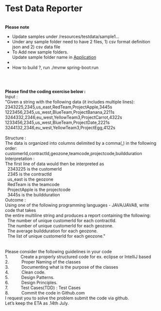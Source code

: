 # Test Data Reporter

</BR>
<b>Please note</b>
</BR>
<ul>
<li>Update samples under /resources/testdata/sample1...</li>
<li>Under any sample folder need to have 2 files, 1) csv format definition json and 2) csv data file</li>
<li>To Add new sample folders. <br/>Update sample folder name in <a href="https://github.com/prabhakarit/demotest/blob/master/src/main/java/com/Application.java">Application</a>  <li>
<li>How to build ?, run ./mvnw spring-boot:run</li>
</ul>

</BR></BR>

<b>Please find the coding exercise below :</b>
</BR>
Input : 
</BR>
"Given a string with the following data (it includes multiple lines):
</BR>
2343225,2345,us_east,RedTeam,ProjectApple,3445s
</BR>
1223456,2345,us_west,BlueTeam,ProjectBanana,2211s
</BR>
3244332,2346,eu_west,YellowTeam3,ProjectCarrot,4322s
</BR>
1233456,2345,us_west,BlueTeam,ProjectDate,2221s
</BR>
3244132,2346,eu_west,YellowTeam3,ProjectEgg,4122s
</BR>
</BR>
Structure : </BR>
The data is organized into columns delimited by a comma(,) in the following order:</BR>
customerId,contractId,geozone,teamcode,projectcode,buildduration</BR>
Interpretation :</BR>
The first line of data would then be interpreted as</BR>
  2343225 is the customerId</BR>
  2345 is the contractId</BR>
  us_east is the geozone</BR>
  RedTeam is the teamcode</BR>
  ProjectApple is the projectcode</BR>
  3445s is the buildduration</BR>
Outcome :</BR>
Using one of the following programming languages - JAVA/JAVA8, write code that takes </BR>the entire multiline string and produces a report containing the following:</BR>
  The number of unique customerId for each contractId.</BR>
  The number of unique customerId for each geozone.</BR>
  The average buildduration for each geozone.</BR>
  The list of unique customerId for each geozone."</BR>
 </BR></BR>
Please consider the following guidelines in your code</BR>
1.       &emsp;Create a properly structured code for ex. eclipse or IntelliJ based</BR>
2.       &emsp;Proper Naming of the classes</BR>
3.       &emsp;Documenting what is the purpose of the classes</BR>
4.       &emsp;Clean code.</BR>
5.       &emsp;Design Patterns.</BR>
6.       &emsp;Design Principles.</BR>
7.       &emsp;Test Cases(TDD) : Test Cases</BR>
8.       &emsp;Commit the code in Github.com</BR>
I request you to solve the problem submit the code via github.</BR>
Let’s keep the ETA as .14th July.</BR>
